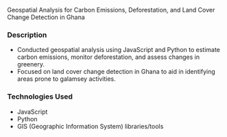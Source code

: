Geospatial Analysis for Carbon Emissions, Deforestation, and Land Cover Change Detection in Ghana

### Description
- Conducted geospatial analysis using JavaScript and Python to estimate carbon emissions, monitor deforestation, and assess changes in greenery.
- Focused on land cover change detection in Ghana to aid in identifying areas prone to galamsey activities.

### Technologies Used
- JavaScript
- Python
- GIS (Geographic Information System) libraries/tools
